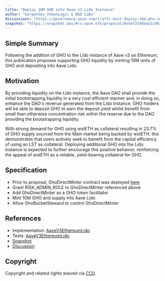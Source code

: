 ```yaml
---
title: "Deploy 10M GHO into Aave v3 Lido Instance"
author: "karpatkey_TokenLogic & BGD Labs"
discussions: "https://governance.aave.com/t/arfc-mint-deploy-10m-gho-into-aave-v3-lido-instance/19700"
snapshot: "https://snapshot.box/#/s:aave.eth/proposal/0x4af37d6b4a1c9029c7693c4bdfb646931a9815c4a56d9066ac1fbdbef7cd15e5"
---
```


## Simple Summary

Following the addition of GHO to the Lido instance of Aave v3 on Ethereum, this publication proposes supporting GHO liquidity by minting 10M units of GHO and depositing into Aave Lido.

## Motivation

By providing liquidity on the Lido instance, the Aave DAO shall provide the initial bootstrapping liquidity in a very cost efficient manner and, in doing so, enhance the DAO's revenue generated from the Lido instance. GHO holders will be able to deposit GHO to earn the deposit yield whilst benefit from small than otherwise concentration risk within the reserve due to the DAO providing the bootstrapping liquidity.

With strong demand for GHO using wstETH as collateral resulting in 23.7% of GHO supply sourced from the Main market being backed by wstETH, this demonstrates that users actively seek to benefit from the capital efficiency of using an LST as collateral. Deploying additional GHO into the Lido instance is expected to further encourage this positive behavior, reinforcing the appeal of wstETH as a reliable, yield-bearing collateral for GHO.

## Specification

- Prior to proposal, GhoDirectMinter contract was deployed [here](https://etherscan.io/address/0x2cE01c87Fec1b71A9041c52CaED46Fc5f4807285)
- Grant RISK_ADMIN_ROLE to GhoDirectMinter referenced above
- Add GhoDirectMinter as a GHO token facilitator
- Mint 10M GHO and supply into Aave Lido
- Allow GhoBucketSteward to control GhoDirectMinter

## References

- Implementation: [AaveV3EthereumLido](https://github.com/bgd-labs/aave-proposals-v3/blob/main/src/20241229_AaveV3EthereumLido_Deploy10MGHOIntoAaveV3LidoInstance/AaveV3EthereumLido_Deploy10MGHOIntoAaveV3LidoInstance_20241229.sol)
- Tests: [AaveV3EthereumLido](https://github.com/bgd-labs/aave-proposals-v3/blob/main/src/20241229_AaveV3EthereumLido_Deploy10MGHOIntoAaveV3LidoInstance/AaveV3EthereumLido_Deploy10MGHOIntoAaveV3LidoInstance_20241229.t.sol)
- [Snapshot](https://snapshot.box/#/s:aave.eth/proposal/0x4af37d6b4a1c9029c7693c4bdfb646931a9815c4a56d9066ac1fbdbef7cd15e5)
- [Discussion](https://governance.aave.com/t/arfc-mint-deploy-10m-gho-into-aave-v3-lido-instance/19700)

## Copyright

Copyright and related rights waived via [CC0](https://creativecommons.org/publicdomain/zero/1.0/).
